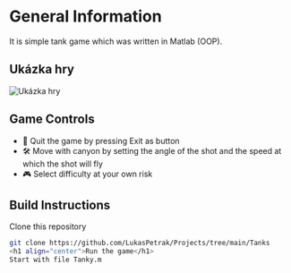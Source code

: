 
# General Information

It is simple tank game which was written in Matlab (OOP). 

## Ukázka hry

![Ukázka hry](cesta_k_vasemu_gifu.gif)

## Game Controls

- 🚀 Quit the game by pressing Exit as button
- 🛠️ Move with canyon by  setting the angle of the shot and the speed at which the shot will fly
- 🎮 Select difficulty at your own risk

## Build Instructions

Clone this repository
   ```bash
   git clone https://github.com/LukasPetrak/Projects/tree/main/Tanks
<h1 align="center">Run the game</h1>
Start with file Tanky.m
